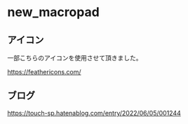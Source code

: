 # new_macropad


アイコン
--------
一部こちらのアイコンを使用させて頂きました。

https://feathericons.com/

ブログ
--------

https://touch-sp.hatenablog.com/entry/2022/06/05/001244
